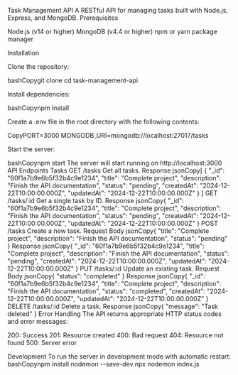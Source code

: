 Task Management API
A RESTful API for managing tasks built with Node.js, Express, and MongoDB.
Prerequisites

Node.js (v14 or higher)
MongoDB (v4.4 or higher)
npm or yarn package manager

Installation

Clone the repository:

bashCopygit clone <your-repository-url>
cd task-management-api

Install dependencies:

bashCopynpm install

Create a .env file in the root directory with the following contents:

CopyPORT=3000
MONGODB_URI=mongodb://localhost:27017/tasks

Start the server:

bashCopynpm start
The server will start running on http://localhost:3000
API Endpoints
Tasks
GET /tasks
Get all tasks.
Response
jsonCopy[
{
"_id": "60f1a7b9e6b5f32b4c9e1234",
"title": "Complete project",
"description": "Finish the API documentation",
"status": "pending",
"createdAt": "2024-12-22T10:00:00.000Z",
"updatedAt": "2024-12-22T10:00:00.000Z"
}
]
GET /tasks/:id
Get a single task by ID.
Response
jsonCopy{
"\_id": "60f1a7b9e6b5f32b4c9e1234",
"title": "Complete project",
"description": "Finish the API documentation",
"status": "pending",
"createdAt": "2024-12-22T10:00:00.000Z",
"updatedAt": "2024-12-22T10:00:00.000Z"
}
POST /tasks
Create a new task.
Request Body
jsonCopy{
"title": "Complete project",
"description": "Finish the API documentation",
"status": "pending"
}
Response
jsonCopy{
"\_id": "60f1a7b9e6b5f32b4c9e1234",
"title": "Complete project",
"description": "Finish the API documentation",
"status": "pending",
"createdAt": "2024-12-22T10:00:00.000Z",
"updatedAt": "2024-12-22T10:00:00.000Z"
}
PUT /tasks/:id
Update an existing task.
Request Body
jsonCopy{
"status": "completed"
}
Response
jsonCopy{
"\_id": "60f1a7b9e6b5f32b4c9e1234",
"title": "Complete project",
"description": "Finish the API documentation",
"status": "completed",
"createdAt": "2024-12-22T10:00:00.000Z",
"updatedAt": "2024-12-22T10:00:00.000Z"
}
DELETE /tasks/:id
Delete a task.
Response
jsonCopy{
"message": "Task deleted"
}
Error Handling
The API returns appropriate HTTP status codes and error messages:

200: Success
201: Resource created
400: Bad request
404: Resource not found
500: Server error

Development
To run the server in development mode with automatic restart:
bashCopynpm install nodemon --save-dev
npx nodemon index.js
